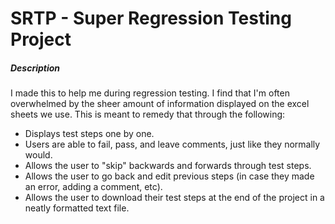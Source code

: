 <h1>SRTP - Super Regression Testing Project</h1>

<h5>Description</h5>
<p> I made this to help me during regression testing. I find that I'm often overwhelmed by the sheer amount of information displayed on the excel sheets we use. This is meant to remedy that through the following:</p>

<ul>
  <li>Displays test steps one by one.</li>
  <li>Users are able to fail, pass, and leave comments, just like they normally would.</li>
  <li>Allows the user to "skip" backwards and forwards through test steps.</li>
  <li>Allows the user to go back and edit previous steps (in case they made an error, adding a comment, etc).</li>
  <li>Allows the user to download their test steps at the end of the project in a neatly formatted text file.</li>
</ul>
